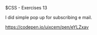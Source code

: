 $CSS - Exercises 13

I did simple pop up for subscribing e mail.

https://codepen.io/uixcem/pen/eYLZxav
